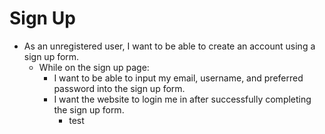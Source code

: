# Sign Up
 * As an unregistered user, I want to be able to create an account using a sign up form.
   *  While on the sign up page:
      * I want to be able to input my email, username, and preferred password into the sign up form.
      * I want the website to login me in after successfully completing the sign up form.
          * test 
    